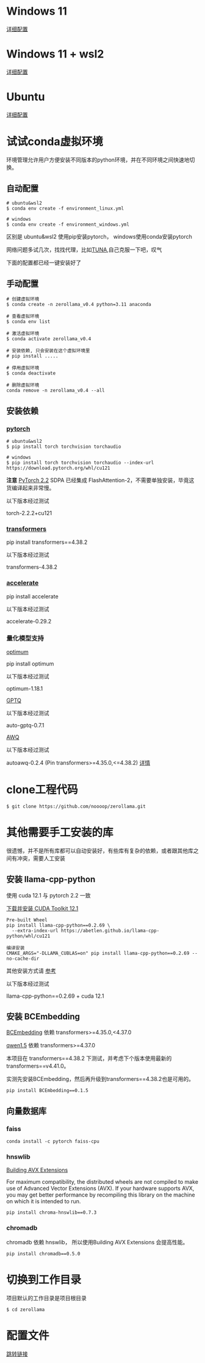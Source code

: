 # Windows 11
[详细配置](./windows.md)

# Windows 11 + wsl2
[详细配置](./wsl2.md)

# Ubuntu
[详细配置](./ubuntu.md)

# 试试conda虚拟环境
环境管理允许用户方便安装不同版本的python环境，并在不同环境之间快速地切换。

## 自动配置
```
# ubuntu&wsl2
$ conda env create -f environment_linux.yml

# windows
$ conda env create -f environment_windows.yml
```
区别是 ubuntu&wsl2 使用pip安装pytorch， windows使用conda安装pytorch

网络问题多试几次，找找代理，比如[TUNA](https://mirrors.tuna.tsinghua.edu.cn/help/anaconda/),自己克服一下吧，叹气

下面的配置都已经一键安装好了

## 手动配置
```
# 创建虚拟环境
$ conda create -n zerollama_v0.4 python=3.11 anaconda

# 查看虚拟环境
$ conda env list 

# 激活虚拟环境
$ conda activate zerollama_v0.4

# 安装依赖, 只会安装在这个虚拟环境里
# pip install .....

# 停用虚拟环境
$ conda deactivate

# 删除虚拟环境
conda remove -n zerollama_v0.4 --all
```

## 安装依赖
### [pytorch](https://pytorch.org/get-started/locally/)  

```
# ubuntu&wsl2
$ pip install torch torchvision torchaudio

# windows
$ pip install torch torchvision torchaudio --index-url https://download.pytorch.org/whl/cu121
```

**注意**
[PyTorch 2.2](https://github.com/pytorch/pytorch/releases/tag/v2.2.0) SDPA 已经集成 FlashAttention-2，不需要单独安装，毕竟这货编译起来非常慢。

以下版本经过测试

torch-2.2.2+cu121

### [transformers](https://github.com/huggingface/transformers)

pip install transformers==4.38.2

以下版本经过测试

transformers-4.38.2

### [accelerate](https://github.com/huggingface/accelerate)

pip install accelerate

以下版本经过测试

accelerate-0.29.2

### 量化模型支持
[optimum](https://github.com/huggingface/optimum)

pip install optimum

以下版本经过测试

optimum-1.18.1

[GPTQ](https://github.com/AutoGPTQ/AutoGPTQ)

以下版本经过测试

auto-gptq-0.7.1

[AWQ](https://github.com/casper-hansen/AutoAWQ)

以下版本经过测试

autoawq-0.2.4 (Pin transformers>=4.35.0,<=4.38.2) [详情](https://github.com/casper-hansen/AutoAWQ/releases/tag/v0.2.4)

# clone工程代码
```
$ git clone https://github.com/noooop/zerollama.git
```

# 其他需要手工安装的库
很遗憾，并不是所有库都可以自动安装好，有些库有复杂的依赖，或者跟其他库之间有冲突，需要人工安装

## 安装 llama-cpp-python
使用 cuda 12.1 与 pytorch 2.2 一致

[下载并安装 CUDA Toolkit 12.1](https://developer.nvidia.com/cuda-12-1-1-download-archive)

```
Pre-built Wheel
pip install llama-cpp-python==0.2.69 \
  --extra-index-url https://abetlen.github.io/llama-cpp-python/whl/cu121
  
编译安装
CMAKE_ARGS="-DLLAMA_CUBLAS=on" pip install llama-cpp-python==0.2.69 --no-cache-dir
```

其他安装方式请 [参考](https://github.com/abetlen/llama-cpp-python#installation)

以下版本经过测试

llama-cpp-python==0.2.69 + cuda 12.1

## 安装 BCEmbedding

[BCEmbedding](https://github.com/noooop/zerollama/tree/main/zerollama/models/bce) 依赖 transformers>=4.35.0,<4.37.0

[qwen1.5](https://github.com/noooop/zerollama/tree/main/zerollama/models/qwen) 依赖 transformers>=4.37.0

本项目在 transformers==4.38.2 下测试，并考虑下个版本使用最新的 transformers==v4.41.0。

实测先安装BCEmbedding，然后再升级到transformers==4.38.2也是可用的。

```
pip install BCEmbedding==0.1.5
```

## 向量数据库

### faiss
```
conda install -c pytorch faiss-cpu
```

### hnswlib
[Building AVX Extensions ](https://github.com/chroma-core/hnswlib?tab=readme-ov-file#building-avx-extensions)

For maximum compatibility, the distributed wheels are not compiled to make use of Advanced Vector Extensions (AVX). If your hardware supports AVX, you may get better performance by recompiling this library on the machine on which it is intended to run.

```
pip install chroma-hnswlib==0.7.3
```

### chromadb

chromadb 依赖 hnswlib， 所以使用Building AVX Extensions 会提高性能。
```
pip install chromadb==0.5.0
```

# 切换到工作目录
项目默认的工作目录是项目根目录
```
$ cd zerollama
```

 
# 配置文件
[跳转链接](https://github.com/noooop/zerollama/tree/main/zerollama/core/config)
